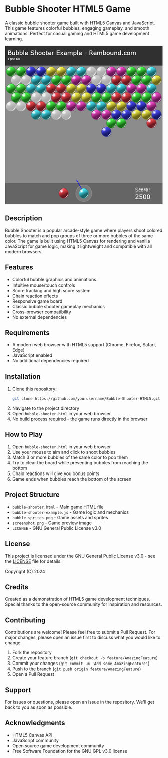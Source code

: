 # Bubble Shooter HTML5 Game

A classic bubble shooter game built with HTML5 Canvas and JavaScript. This game features colorful bubbles, engaging gameplay, and smooth animations. Perfect for casual gaming and HTML5 game development learning.

![Game Screenshot](screenshot.png)

## Description

Bubble Shooter is a popular arcade-style game where players shoot colored bubbles to match and pop groups of three or more bubbles of the same color. The game is built using HTML5 Canvas for rendering and vanilla JavaScript for game logic, making it lightweight and compatible with all modern browsers.

## Features

- Colorful bubble graphics and animations
- Intuitive mouse/touch controls
- Score tracking and high score system
- Chain reaction effects
- Responsive game board
- Classic bubble shooter gameplay mechanics
- Cross-browser compatibility
- No external dependencies

## Requirements

- A modern web browser with HTML5 support (Chrome, Firefox, Safari, Edge)
- JavaScript enabled
- No additional dependencies required

## Installation

1. Clone this repository:
   ```bash
   git clone https://github.com/yourusername/Bubble-Shooter-HTML5.git
   ```
2. Navigate to the project directory
3. Open `bubble-shooter.html` in your web browser
4. No build process required - the game runs directly in the browser

## How to Play

1. Open `bubble-shooter.html` in your web browser
2. Use your mouse to aim and click to shoot bubbles
3. Match 3 or more bubbles of the same color to pop them
4. Try to clear the board while preventing bubbles from reaching the bottom
5. Chain reactions will give you bonus points
6. Game ends when bubbles reach the bottom of the screen

## Project Structure

- `bubble-shooter.html` - Main game HTML file
- `bubble-shooter-example.js` - Game logic and mechanics
- `bubble-sprites.png` - Game assets and sprites
- `screenshot.png` - Game preview image
- `LICENSE` - GNU General Public License v3.0

## License

This project is licensed under the GNU General Public License v3.0 - see the [LICENSE](LICENSE) file for details.

Copyright (C) 2024

## Credits

Created as a demonstration of HTML5 game development techniques. Special thanks to the open-source community for inspiration and resources.

## Contributing

Contributions are welcome! Please feel free to submit a Pull Request. For major changes, please open an issue first to discuss what you would like to change.

1. Fork the repository
2. Create your feature branch (`git checkout -b feature/AmazingFeature`)
3. Commit your changes (`git commit -m 'Add some AmazingFeature'`)
4. Push to the branch (`git push origin feature/AmazingFeature`)
5. Open a Pull Request

## Support

For issues or questions, please open an issue in the repository. We'll get back to you as soon as possible.

## Acknowledgments

- HTML5 Canvas API
- JavaScript community
- Open source game development community
- Free Software Foundation for the GNU GPL v3.0 license
